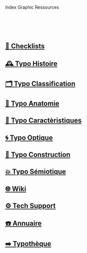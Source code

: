  Index Graphic Ressources
# &nbsp;

<!---
## [🏢 Index Grid Systems]()
## [🦚 Index Littérature Visuelle]()
## [⚡ Index Logos]()
## [🔍 Typo Macro-Micro]()
## [🧪 Typo Specimens]()
## [💼 Portfolio](Student's projects)
--->

## [📝 Checklists](/check-things)
## [🕰️ Typo Histoire](/overview-writing-history)
## [🗂️ Typo Classification](/classify-typefaces)
## [🔬 Typo Anatomie](/describe-typefaces)
## [🧬 Typo Caractèristiques](/parameter-typefaces)
## [🌀 Typo Optique](/correct-typeface)
## [🔨 Typo Construction](/construct-typeface)
## [💥 Typo Sémiotique](/denote-typefaces)
## [🌐 Wiki](/index-graphic-terminology)
## [⚙️ Tech Support](/support-technology)
## [☎️ Annuaire](/index-designers)

## [➡️ Typothèque](http://typo.eracom.ch)
